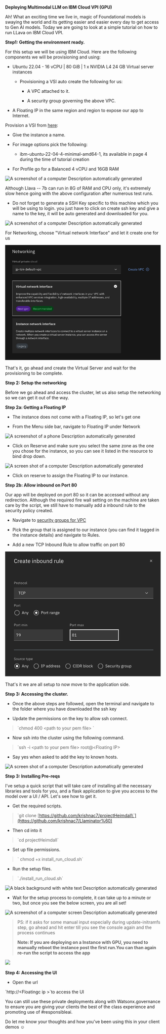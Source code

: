 **Deploying Multimodal LLM on IBM Cloud VPI (GPU)**

Ah! What an exciting time we live in, magic of Foundational models is
swaying the world and its getting easier and easier every day to get
access to Gen AI models. Today we are going to look at a simple tutorial
on how to run LLava on IBM Cloud VPI.

**Step1: Getting the environment ready.**

For this setup we will be using IBM Cloud. Here are the following
components we will be provisioning and using:

-   Ubuntu 22.04 - 16 vCPU \| 80 GiB \| 1 x NVIDIA L4 24 GB Virtual
    server instances

    -   Provisioning a VSI auto create the following for us:

        -   A VPC attached to it.

        -   A security group governing the above VPC.

-   A Floating IP in the same region and region to expose our app to
    Internet.

Provision a VSI from [here](https://cloud.ibm.com/vpc-ext/provision/vs):

-   Give the instance a name.

-   For image options pick the following:

    -   ibm-ubuntu-22-04-4-minimal-amd64-1, its available in page 4
        during the time of tutorial creation

-   For Profile go for a Balanced 4 vCPU and 16GB RAM

![A screenshot of a computer Description automatically
generated](media/gpu.png)

Although Llava -- 7b can run in 8G of RAM and CPU only, it's extremely
slow hence going with the above configuration after numerous test runs.

-   Do not forget to generate a SSH Key specific to this machine which
    you will be using to login. you just have to click on create ssh key
    and give a name to the key, it will be auto generated and downloaded
    for you.

![A screenshot of a computer Description automatically
generated](media/heimdall_ssh_key.png)

For Networking, choose "Virtual network Interface" and let it create one
for us

![](media/vpc.png)

That's it, go ahead and create the Virtual Server and wait for the
provisioning to be complete.

**Step 2: Setup the networking**

Before we go ahead and access the cluster, let us also setup the
networking so we can get it out of the way.

**Step 2a: Getting a Floating IP**

-   The instance does not come with a Floating IP, so let's get one

-   From the Menu side bar, navigate to Floating IP under Network

![A screenshot of a phone Description automatically
generated](media/fip.png)

-   Click on Reserve and make sure you select the same zone as the one
    you chose for the instance, so you can see it listed in the resource
    to bind drop down.

![A screen shot of a computer Description automatically
generated](media/heimdall_fip.png)

-   Click on reserve to assign the Floating IP to our instance.

**Step 2b: Allow inbound on Port 80**

Our app will be deployed on port 80 so it can be accessed without any
redirection. Although the required fire wall setting on the machine are
taken care by the script, we still have to manually add a inbound rule
to the security policy created.

-   Navigate to [security groups for
    VPC](https://cloud.ibm.com/vpc-ext/network/securityGroups)

-   Pick the group that is assigned to our instance (you can find it
    tagged in the instance details) and navigate to Rules.

-   Add a new TCP Inbound Rule to allow traffic on port 80

![](media/inbound_rule.png)

That's it we are all setup to now move to the application side.

**Step 3: Accessing the cluster.**

-   Once the above steps are followed, open the terminal and navigate to
    the folder where you have downloaded the ssh key

-   Update the permissions on the key to allow ssh connect.

> \`chmod 400 \<path to your pem file\> \`

-   Now ssh into the cluster using the following command.

> \`ssh -i \<path to your pem file\> root@\<Floating IP\>

-   Say yes when asked to add the key to known hosts.

![A screen shot of a computer Description automatically
generated](media/ssh_into.png)

**Step 3: Installing Pre-reqs**

I've setup a quick script that will take care of installing all the
necessary libraries and tools for you, and a flask application to give
you access to the model over a UI / API. Let's see how to get it.

-   Get the required scripts.

> \`git clone
> [https://github.com/krishnac7/projectHeimdall\`](https://github.com/krishnac7/Llaminator%60)

-   Then cd into it

> \`cd projectHeimdall\`

-   Set up file permissions.

> \` chmod +x install_run_cloud.sh\`

-   Run the setup files.

> \`./install_run_cloud.sh\`

![A black background with white text Description automatically
generated](media/heimdall_run.png)

-   Wait for the setup process to complete, it can take up to a minute
    or two, but once you see the below screen, you are all set!

![A screenshot of a computer screen Description automatically
generated](media/heimdall_up.png)

> PS: if it asks for some manual input especially during
> update-initramfs step, go ahead and hit enter till you see the console
> again and the process continues
> 
> **Note: If you are deploying on a Instance with GPU, you need to manually reboot the instance post the first run.You can than again re-run the script to access the app**

![](media/heimdall_demo.gif)

**Step 4: Accessing the UI**

-   Open the url

\`http://\<Floatingc ip \>\`to access the UI

You can still use these private deployments along with
Watsonx.governance to ensure you are giving your clients the best of the
class experience and promoting use of #responsibleai.

Do let me know your thoughts and how you've been using this in your
client demos ☺
